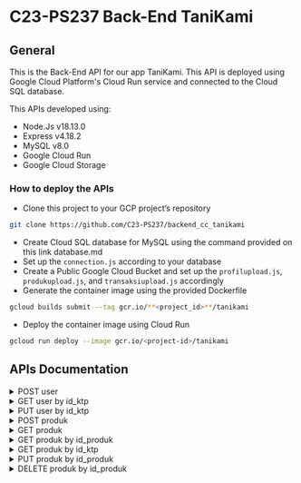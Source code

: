 # C23-PS237 Back-End TaniKami

## General
This is the Back-End API for our app TaniKami. This API is deployed using Google Cloud Platform's Cloud Run service and connected to the Cloud SQL database.

This APIs developed using:
- Node.Js v18.13.0
- Express v4.18.2
- MySQL v8.0
- Google Cloud Run
- Google Cloud Storage

### How to deploy the APIs
- Clone this project to your GCP project’s repository
```bash
git clone https://github.com/C23-PS237/backend_cc_tanikami
``` 
- Create Cloud SQL database for MySQL using the command provided on this link
database.md
- Set up the `connection.js` according to your database
- Create a Public Google Cloud Bucket and set up the `profilupload.js`, `produkupload.js`, and `transaksiupload.js` accordingly
- Generate the container image using the provided Dockerfile
```bash
gcloud builds submit --tag gcr.io/**<project_id>**/tanikami
```
- Deploy the container image using Cloud Run
```bash
gcloud run deploy --image gcr.io/<project-id>/tanikami
```

## APIs Documentation
<details>
<summary>POST user</summary>
Request:

- Method: `POST`
- Endpoint: `/user`
- Body:

| KEY | VALUE |
| --- | --- |
| `profil` | IMAGE FILE |
| `id_ktp` | string |
| `nama` | string |
| `email` | string |
| `password` | string |
| `telepon` | string |
| `alamat_regist` | string |
| `alamat_penerima` | string NULLABLE |
| `gender` | number `0/1` |
| `usia` | number |
| `status` | number `0/1` |

Response:
```json
{
  "payload": {
    "isSuccess": "number",
     "id": "number"
  },
  "message": "user added"
}
```
</details>
<details>
<summary>GET user by id_ktp</summary>
Request:

- Method: `GET`
- Endpoint: `/user/**<id_ktp>**`
- Body: `none`

Response:
```json
{
  "payload": {
    "id_ktp": "string",
    "Profil": "IMAGE URL",
    "nama": "string",
    "email": "string",
    "password": "string",
    "telepon": "string",
    "alamat_regist": "string",
    "alamat_penerima": "string NULLABLE",
    "Gender": "number 0/1",
    "usia": "number",
    "status": "number 0/1"
  },
  "message": "user detail"
}
```
</details>
<details>
<summary>PUT user by id_ktp</summary>
Request:

- Method: `PUT`
- Endpoint: `/user/**<id_ktp>**`
- Body:

| KEY | VALUE |
| --- | --- |
| `profil` | IMAGE FILE |
| `id_ktp` | string |
| `nama` | string |
| `email` | string |
| `password` | string |
| `telepon` | string |
| `alamat_regist` | string |
| `alamat_penerima` | string NULLABLE |
| `gender` | number `0/1` |
| `usia` | number |
| `status` | number `0/1` |

Response:
```json
{
  "payload": {
    "isSuccess": "number",
    "message": "(Rows matched: 1 Changed: 1 Warnings: 0"
  },
  "message": "user updated"
}
```
</details>
<details>
<summary>POST produk</summary>
Request:

- Method: `POST`
- Endpoint: `/produk`
- Body:

| KEY | VALUE |
| --- | --- |
| `gambar_produk` | IMAGE FILE |
| `id_ktp` | string |
| `nama_produk` | string |
| `besaran_stok` | string |
| `stok` | number |
| `harga` | number |
| `deskripsi_produk` | string |
| `nama_bank` | string |
| `rek_penjual` | string |

Response:
```json
{
  "data": {
    "isSuccess": "boolean",
     "id": "number"
  },
  "message": "Product added"
}
```
</details>
<details>
<summary>GET produk</summary>
Request:

- Method: `GET`
- Endpoint: `/produk`
- Body: `none`

Response:
```json
{
  "payload": ["LIST OF ALL PRODUCTS"]
  "message": "all products"
}
```
</details>
<details>
<summary>GET produk by id_produk</summary>
Request:
  
- Method: `GET`
- Endpoint: `/produk/**<id_produk>**`
- Body: `none`

Response:
```json
{
  "payload": {
    "id_produk": "number",
    "id_ktp": "string",
    "nama_produk": "string",
    "besaran_stok": "string",
    "stok": "number",
    "harga": "number",
    "Gambar_produk": "IMAGE URL",
    "deskripsi_produk": "string",
    "nama_bank": "string",
    "rek_penjual": "string",
    "timestamp": "string"
  },
  "message": "product detail"
}
```
</details>
<details>
<summary>GET produk by id_ktp</summary>
Request:

- Method: `GET`
- Endpoint: `/produk/ktp/**<id_ktp>**`
- Body: `none`

Response:
```json
{
  "payload": ["LIST OF USER'S PRODUCTS"]
  "message": "user's product"
}
```
</details>
<details>
<summary>PUT produk by id_produk</summary>
Request:

- Method: `PUT`
- Endpoint: `/produk/**<id_produk>**`
- Body:

| KEY | VALUE |
| --- | --- |
| `gambar_produk` | IMAGE FILE |
| `nama_produk` | string |
| `besaran_stok` | string |
| `stok` | number |
| `harga` | number |
| `deskripsi_produk` | string |
| `nama_bank` | string |
| `rek_penjual` | string |

Response:
```json
{
  "payload": {
    "isSuccess": "number",
    "message": "(Rows matched: 1 Changed: 1 Warnings: 0"
  },
  "message": "product updated"
}
```
</details>
<details>
<summary>DELETE produk by id_produk</summary>
Request:

- Method: `DELETE`
- Endpoint: `/produk/**<id_produk>**`
- Body: `none`

Response:
```json
{
  "payload": {
    "isSuccess": "number",
    "message": ""
  },
  "message": "product deleted"
}
```
</details>
